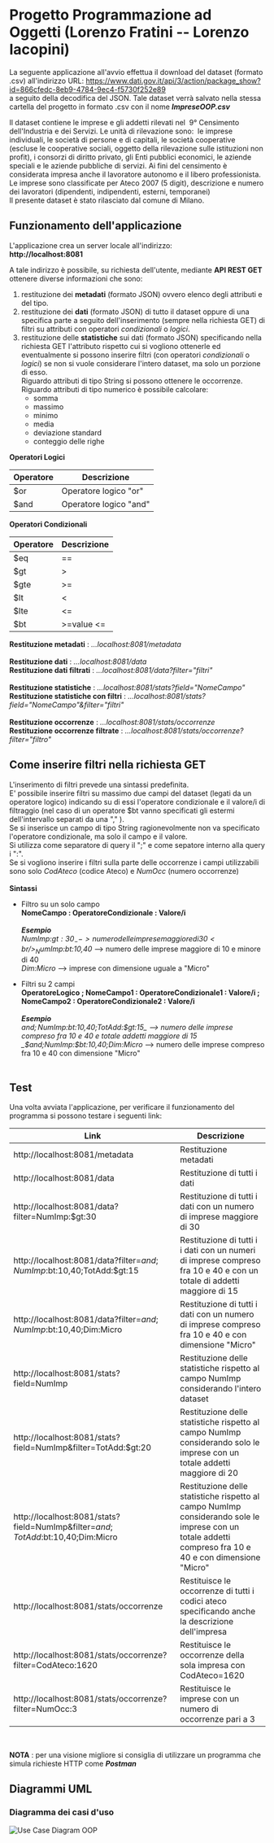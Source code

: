 # Progetto Programmazione ad Oggetti (Lorenzo Fratini -- Lorenzo Iacopini)

La seguente applicazione all'avvio effettua il download del dataset (formato .csv) all'indirizzo URL:
https://www.dati.gov.it/api/3/action/package_show?id=866cfedc-8eb9-4784-9ec4-f5730f252e89 <br> a seguito della decodifica del JSON.
Tale dataset verrà salvato nella stessa cartella del progetto in formato .csv con il nome **_ImpreseOOP.csv_**

Il dataset contiene le imprese e gli addetti rilevati nel  9° Censimento dell'Industria e dei Servizi. 
Le unità di rilevazione sono:  le imprese individuali, le società di persone e di capitali, le società cooperative (escluse le cooperative sociali, oggetto della rilevazione sulle istituzioni non profit), i consorzi di diritto privato, gli Enti pubblici economici, le aziende speciali e le aziende pubbliche di servizi. 
Ai fini del censimento è considerata impresa anche il lavoratore autonomo e il libero professionista. 
Le imprese sono classificate per Ateco 2007 (5 digit), descrizione e numero dei lavoratori (dipendenti, indipendenti, esterni, temporanei) 
<br/>Il presente dataset è stato rilasciato dal comune di Milano.

## Funzionamento dell'applicazione

L'applicazione crea un server locale all'indirizzo: <br/>
**http://localhost:8081** <br>

A tale indirizzo è possibile, su richiesta dell'utente, mediante **API REST GET** ottenere diverse informazioni che sono:
1. restituzione dei **metadati** (formato JSON) ovvero elenco degli attributi e del tipo.
2. restituzione dei **dati** (formato JSON) di tutto il dataset oppure di una specifica parte a seguito dell'inserimento (sempre nella richiesta
GET) di filtri su attributi con operatori *condizionali* o *logici*.
3. restituzione delle **statistiche** sui dati (formato JSON) specificando nella richiesta GET l'attributo rispetto cui si vogliono ottenerle
ed eventualmente si possono inserire filtri (con operatori *condizionali* o *logici*) se non si vuole considerare l'intero dataset, 
ma solo un porzione di esso. <br/>
Riguardo attributi di tipo String si possono ottenere le occorrenze. <br/>
Riguardo attributi di tipo numerico è possibile calcolare:
    * somma
    * massimo
    * minimo
    * media
    * deviazione standard
    * conteggio delle righe <br/>
    
 
**Operatori Logici**

| Operatore | Descrizione |
| --- | --- |
| $or | Operatore logico "or" |
| $and | Operatore logico "and" |

**Operatori Condizionali**

| Operatore | Descrizione |
| --- | --- |
| $eq | == |
| $gt | > |
| $gte | >= |
| $lt | < |
| $lte | <= |
| $bt | >=value <= |

**Restituzione metadati** : _...localhost:8081/metadata_ <br><br>
**Restituzione dati** : _...localhost:8081/data_ <br>
**Restituzione dati filtrati** : _...localhost:8081/data?filter="filtri"_ <br><br>
**Restituzione statistiche** : _...localhost:8081/stats?field="NomeCampo"_ <br>
**Restituzione statistiche con filtri** : _...localhost:8081/stats?field="NomeCampo"&filter="filtri"_ <br><br>
**Restituzione occorrenze** : _...localhost:8081/stats/occorrenze_ <br>
**Restituzione occorrenze filtrate** : _...localhost:8081/stats/occorrenze?filter="filtro"_ <br>


## Come inserire filtri nella richiesta GET

L'inserimento di filtri prevede una sintassi predefinita.<br/>
E' possibile inserire filtri su massimo due campi del dataset (legati da un operatore logico) indicando su di essi l'operatore condizionale e 
il valore/i di filtraggio (nel caso di un operatore $bt vanno specificati gli estermi dell'intervallo separati da una "," ). <br/>
Se si inserisce un campo di tipo String ragionevolmente non va specificato l'operatore condizionale, ma solo il campo e il valore. <br>
Si utilizza come separatore di query il ";" e come sepatore interno alla query i ":". <br>
Se si vogliono inserire i filtri sulla parte delle occorrenze i campi utilizzabili sono solo _CodAteco_ (codice Ateco) e _NumOcc_ (numero occorrenze)
<br><br>**Sintassi**

- Filtro su un solo campo <br> 
__NomeCampo : OperatoreCondizionale : Valore/i__ <br/><br/>
**_Esempio_** <br/>  _NumImp:$gt:30_    --> numero delle imprese maggiore di 30 <br/>
_NumImp:$bt:10,40_     --> numero delle imprese maggiore di 10 e minore di 40 <br/>
_Dim:Micro_ --> imprese con dimensione uguale a "Micro"

- Filtri su 2 campi <br>
__OperatoreLogico ; NomeCampo1 : OperatoreCondizionale1 : Valore/i ; NomeCampo2 : OperatoreCondizionale2 : Valore/i__ <br><br>
**_Esempio_** <br>
_$and;NumImp:$bt:10,40;TotAdd:$gt:15_    --> numero delle imprese compreso fra 10 e 40 e totale addetti maggiore di 15
_$and;NumImp:$bt:10,40;Dim:Micro_  --> numero delle imprese compreso fra 10 e 40 con dimensione "Micro"
<br><br>
## Test 
Una volta avviata l'applicazione, per verificare il funzionamento del programma si possono testare i seguenti link:

| **Link** | **Descrizione** |
| --- | --- |
| http://localhost:8081/metadata | Restituzione metadati |
| http://localhost:8081/data | Restituzione di tutti i dati |
| http://localhost:8081/data?filter=NumImp:$gt:30 | Restituzione di tutti i dati con un numero di imprese maggiore di 30 |
| http://localhost:8081/data?filter=$and;NumImp:$bt:10,40;TotAdd:$gt:15 | Restituzione di tutti i i dati con un numeri di imprese compreso fra 10 e 40 e con un totale di addetti maggiore di 15 |
| http://localhost:8081/data?filter=$and;NumImp:$bt:10,40;Dim:Micro | Restituzione di tutti i dati con un numero di imprese compreso fra 10 e 40 e con dimensione "Micro" |
| http://localhost:8081/stats?field=NumImp | Restituzione delle statistiche rispetto al campo NumImp considerando l'intero dataset |
| http://localhost:8081/stats?field=NumImp&filter=TotAdd:$gt:20 | Restituzione delle statistiche rispetto al campo NumImp considerando solo le imprese con un totale addetti maggiore di 20 |
| http://localhost:8081/stats?field=NumImp&filter=$and;TotAdd:$bt:10,40;Dim:Micro | Restituzione delle statistiche rispetto al campo NumImp considerando sole le imprese con un totale addetti compreso fra 10 e 40 e con dimensione "Micro" |
| http://localhost:8081/stats/occorrenze | Restituisce le occorrenze di tutti i codici ateco specificando anche la descrizione dell'impresa |
| http://localhost:8081/stats/occorrenze?filter=CodAteco:1620 | Restituisce le occorrenze della sola impresa con CodAteco=1620 |
| http://localhost:8081/stats/occorrenze?filter=NumOcc:3 | Restituisce le imprese con un numero di occorrenze pari a 3 |
<br>


 **NOTA** : per una visione migliore si consiglia di utilizzare un programma che simula richieste HTTP come **_Postman_**
 
 ## Diagrammi UML
 
 ### Diagramma dei casi d'uso
 ![Use Case Diagram OOP](https://user-images.githubusercontent.com/48387913/59841654-11b3a580-9355-11e9-8c45-95b239c30343.jpg)
